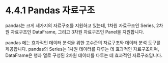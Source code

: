 # 4.4.1 Pandas 자료구조

pandas는 크게 세가지의 자료구조를 지원하고 있는데, 1차원 자료구조인 Series, 2차원 자료구조인 DataFrame, 그리고 3차원 자료구조인 Panel을 지원합니다.

pandas 에는 효과적인 데이터 분석을 위한 고수준의 자료구조와 데이터 분석 도구를 제공합니다. pandas의 Series는 1차원 데이터를 다루는 데 효과적인 자료구조이며, DataFrame은 행과 열로 구성된 2차원 데이터를 다루는 데 효과적인 자료구조입니다.

